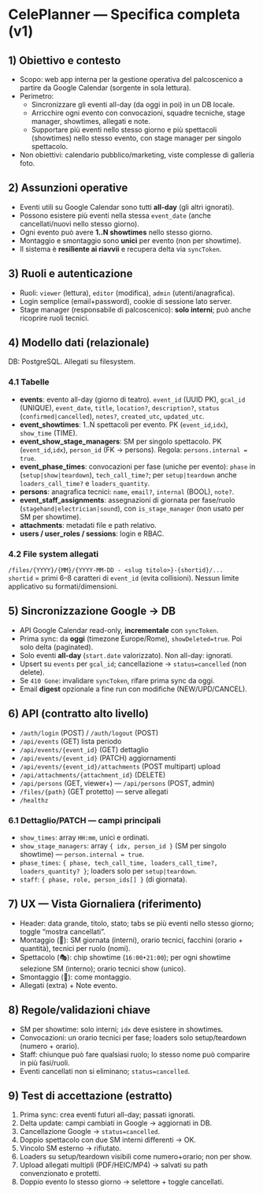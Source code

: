# CelePlanner — Specifica completa (v1)

## 1) Obiettivo e contesto
- Scopo: web app interna per la gestione operativa del palcoscenico a partire da Google Calendar (sorgente in sola lettura).
- Perimetro:
  - Sincronizzare gli eventi all-day (da oggi in poi) in un DB locale.
  - Arricchire ogni evento con convocazioni, squadre tecniche, stage manager, showtimes, allegati e note.
  - Supportare più eventi nello stesso giorno e più spettacoli (showtimes) nello stesso evento, con stage manager per singolo spettacolo.
- Non obiettivi: calendario pubblico/marketing, viste complesse di galleria foto.

## 2) Assunzioni operative
- Eventi utili su Google Calendar sono tutti **all-day** (gli altri ignorati).
- Possono esistere più eventi nella stessa `event_date` (anche cancellati/nuovi nello stesso giorno).
- Ogni evento può avere **1..N showtimes** nello stesso giorno.
- Montaggio e smontaggio sono **unici** per evento (non per showtime).
- Il sistema è **resiliente ai riavvii** e recupera delta via `syncToken`.

## 3) Ruoli e autenticazione
- Ruoli: `viewer` (lettura), `editor` (modifica), `admin` (utenti/anagrafica).
- Login semplice (email+password), cookie di sessione lato server.
- Stage manager (responsabile di palcoscenico): **solo interni**; può anche ricoprire ruoli tecnici.

## 4) Modello dati (relazionale)
DB: PostgreSQL. Allegati su filesystem.

### 4.1 Tabelle
- **events**: evento all-day (giorno di teatro). `event_id` (UUID PK), `gcal_id` (UNIQUE), `event_date`, `title`, `location?`, `description?`, `status` (`confirmed|cancelled`), `notes?`, `created_utc`, `updated_utc`.
- **event_showtimes**: 1..N spettacoli per evento. PK (`event_id`,`idx`), `show_time` (TIME).
- **event_show_stage_managers**: SM per singolo spettacolo. PK (`event_id`,`idx`), `person_id` (FK → persons). Regola: `persons.internal = true`.
- **event_phase_times**: convocazioni per fase (uniche per evento): `phase` in (`setup|show|teardown`), `tech_call_time?`; per `setup|teardown` anche `loaders_call_time?` e `loaders_quantity`.
- **persons**: anagrafica tecnici: `name`, `email?`, `internal` (BOOL), `note?`.
- **event_staff_assignments**: assegnazioni di giornata per fase/ruolo (`stagehand|electrician|sound`), con `is_stage_manager` (non usato per SM per showtime).
- **attachments**: metadati file e path relativo.
- **users / user_roles / sessions**: login e RBAC.

### 4.2 File system allegati
`/files/{YYYY}/{MM}/{YYYY-MM-DD - <slug titolo>}-{shortid}/...`  
`shortid` = primi 6–8 caratteri di `event_id` (evita collisioni). Nessun limite applicativo su formati/dimensioni.

## 5) Sincronizzazione Google → DB
- API Google Calendar read-only, **incrementale** con `syncToken`.
- Prima sync: da **oggi** (timezone Europe/Rome), `showDeleted=true`. Poi solo delta (paginated).
- Solo eventi **all-day** (`start.date` valorizzato). Non all-day: ignorati.
- Upsert su `events` per `gcal_id`; cancellazione → `status=cancelled` (non delete).
- Se `410 Gone`: invalidare `syncToken`, rifare prima sync da oggi.
- Email **digest** opzionale a fine run con modifiche (NEW/UPD/CANCEL).

## 6) API (contratto alto livello)
- `/auth/login` (POST) / `/auth/logout` (POST)
- `/api/events` (GET) lista periodo
- `/api/events/{event_id}` (GET) dettaglio
- `/api/events/{event_id}` (PATCH) aggiornamenti
- `/api/events/{event_id}/attachments` (POST multipart) upload
- `/api/attachments/{attachment_id}` (DELETE)
- `/api/persons` (GET, viewer+) — `/api/persons` (POST, admin)
- `/files/{path}` (GET protetto) — serve allegati
- `/healthz`

### 6.1 Dettaglio/PATCH — campi principali
- `show_times`: array `HH:mm`, unici e ordinati.
- `show_stage_managers`: array `{ idx, person_id }` (SM per singolo showtime) — `person.internal = true`.
- `phase_times`: `{ phase, tech_call_time, loaders_call_time?, loaders_quantity? }`; loaders solo per `setup|teardown`.
- `staff`: `{ phase, role, person_ids[] }` (di giornata).

## 7) UX — Vista Giornaliera (riferimento)
- Header: data grande, titolo, stato; tabs se più eventi nello stesso giorno; toggle “mostra cancellati”.
- Montaggio (🔧): SM giornata (interni), orario tecnici, facchini (orario + quantità), tecnici per ruolo (nomi).
- Spettacolo (🎭): chip showtime (`16:00•21:00`); per ogni showtime selezione SM (interno); orario tecnici show (unico).
- Smontaggio (🧰): come montaggio.
- Allegati (extra) + Note evento.

## 8) Regole/validazioni chiave
- SM per showtime: solo interni; `idx` deve esistere in showtimes.
- Convocazioni: un orario tecnici per fase; loaders solo setup/teardown (numero + orario).
- Staff: chiunque può fare qualsiasi ruolo; lo stesso nome può comparire in più fasi/ruoli.
- Eventi cancellati non si eliminano; `status=cancelled`.

## 9) Test di accettazione (estratto)
1. Prima sync: crea eventi futuri all-day; passati ignorati.
2. Delta update: campi cambiati in Google → aggiornati in DB.
3. Cancellazione Google → `status=cancelled`.
4. Doppio spettacolo con due SM interni differenti → OK.
5. Vincolo SM esterno → rifiutato.
6. Loaders su setup/teardown visibili come numero+orario; non per show.
7. Upload allegati multipli (PDF/HEIC/MP4) → salvati su path convenzionato e protetti.
8. Doppio evento lo stesso giorno → selettore + toggle cancellati.
